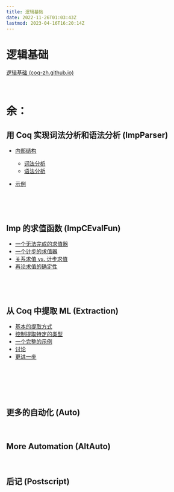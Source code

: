 ```yaml
---
title: 逻辑基础
date: 2022-11-26T01:03:43Z
lastmod: 2023-04-16T16:20:14Z
---
```


# 逻辑基础

[逻辑基础 (coq-zh.github.io)](https://coq-zh.github.io/SF-zh/lf-current/index.html)

‍

# 余：

## 用 Coq 实现词法分析和语法分析    (ImpParser)

* [内部结构](https://coq-zh.github.io/SF-zh/lf-current/ImpParser.html#lab378)

  * [词法分析](https://coq-zh.github.io/SF-zh/lf-current/ImpParser.html#lab379)
  * [语法分析](https://coq-zh.github.io/SF-zh/lf-current/ImpParser.html#lab380)
* [示例](https://coq-zh.github.io/SF-zh/lf-current/ImpParser.html#lab384)

‍

‍

## Imp 的求值函数    (ImpCEvalFun)

* [一个无法完成的求值器](https://coq-zh.github.io/SF-zh/lf-current/ImpCEvalFun.html#lab385)
* [一个计步的求值器](https://coq-zh.github.io/SF-zh/lf-current/ImpCEvalFun.html#lab386)
* [关系求值 vs. 计步求值](https://coq-zh.github.io/SF-zh/lf-current/ImpCEvalFun.html#lab389)
* [再论求值的确定性](https://coq-zh.github.io/SF-zh/lf-current/ImpCEvalFun.html#lab392)

‍

‍

## 从 Coq 中提取 ML    (Extraction)

* [基本的提取方式](https://coq-zh.github.io/SF-zh/lf-current/Extraction.html#lab393)
* [控制提取特定的类型](https://coq-zh.github.io/SF-zh/lf-current/Extraction.html#lab394)
* [一个完整的示例](https://coq-zh.github.io/SF-zh/lf-current/Extraction.html#lab395)
* [讨论](https://coq-zh.github.io/SF-zh/lf-current/Extraction.html#lab396)
* [更进一步](https://coq-zh.github.io/SF-zh/lf-current/Extraction.html#lab397)

‍

‍

‍

## 更多的自动化    (Auto)

‍

## More Automation    (AltAuto)

‍

## 后记    (Postscript)

‍

‍
